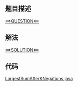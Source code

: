## 题目描述

[==>QUESTION<==](https://leetcode-cn.com/problems/maximize-sum-of-array-after-k-negations/)

## 解法

[==>SOLUTION<==](https://leetcode-cn.com/problems/maximize-sum-of-array-after-k-negations/solution/k-ci-qu-fan-hou-zui-da-hua-de-shu-zu-he-4r5lb/)

## 代码

[LargestSumAfterKNegations.java](https://github.com/Marshal7cc/leetcode-java/blob/master/src/hashtable/LargestSumAfterKNegations.java)


